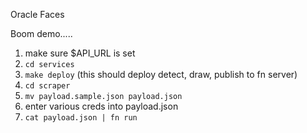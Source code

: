 Oracle Faces

Boom demo.....


1.  make sure $API_URL is set
2. `cd services`
3. `make deploy` (this should deploy detect, draw, publish to fn server)
4. `cd scraper`
5. `mv payload.sample.json payload.json` 
6. enter various creds into payload.json
7. `cat payload.json | fn run`
